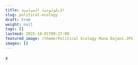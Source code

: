 ```yaml
---
title: الإيكولوجيا السياسية
slug: political-ecology
draft: true
weight: null
tags: []
lastmod: 2025-10-01T09:27:00
featured_image: /theme/Political Ecology Muna Dajani.JPG
images: []
---
```

x
